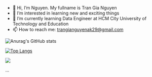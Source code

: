 - 👋 Hi, I’m Nguyen. My fullname is Tran Gia Nguyen
- 👀 I’m interested in learning new and exciting things
- 🌱 I’m currently learning Data Engineer at HCM City University of Technology and Education
- 📫 How to reach me: trangianguyenak29@gmail.com

<!---
nguyentg/nguyentg is a ✨ special ✨ repository because its `README.md` (this file) appears on your GitHub profile.
You can click the Preview link to take a look at your changes.
--->

![Anurag's GitHub stats](https://github-readme-stats.vercel.app/api?username=nguyentg&show_icons=true&theme=radical)

[![Top Langs](https://github-readme-stats.vercel.app/api/top-langs/?username=nguyentg&langs_count=8)](https://github.com/nguyentg/github-readme-stats)

![](https://komarev.com/ghpvc/?username=nguyentg&color=ff69b4)

...

